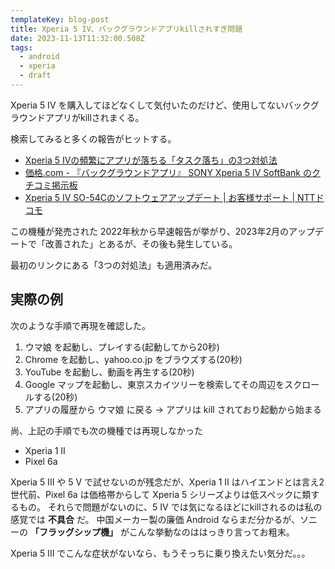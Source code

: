 ```yaml
---
templateKey: blog-post
title: Xperia 5 IV、バックグラウンドアプリkillされすぎ問題
date: 2023-11-13T11:32:00.508Z
tags:
  - android
  - xperia
  - draft
---
```


Xperia 5 IV を購入してほどなくして気付いたのだけど、使用してないバックグラウンドアプリがkillされまくる。

検索してみると多くの報告がヒットする。

- [Xperia 5 Ⅳの頻繁にアプリが落ちる「タスク落ち」の3つ対処法](https://androidons.com/android/xpera5iv_taskdown_repair.html)
- [価格.com - 『バックグラウンドアプリ』 SONY Xperia 5 IV SoftBank のクチコミ掲示板](https://bbs.kakaku.com/bbs/J0000039728/SortID=25046955/#25261907)
- [Xperia 5 IV SO-54Cのソフトウェアアップデート | お客様サポート | NTTドコモ](https://www.docomo.ne.jp/support/product_update/so54c/index.html)

この機種が発売された 2022年秋から早速報告が挙がり、2023年2月のアップデートで「改善された」とあるが、その後も発生している。

最初のリンクにある「3つの対処法」も適用済みだ。

## 実際の例

次のような手順で再現を確認した。

1. ウマ娘 を起動し、プレイする(起動してから20秒)
2. Chrome を起動し、yahoo.co.jp をブラウズする(20秒)
3. YouTube を起動し、動画を再生する(20秒)
4. Google マップを起動し、東京スカイツリーを検索してその周辺をスクロールする(20秒)
5. アプリの履歴から ウマ娘 に戻る → アプリは kill されており起動から始まる

尚、上記の手順でも次の機種では再現しなかった

- Xperia 1 II
- Pixel 6a

Xperia 5 III や 5 V で試せないのが残念だが、Xperia 1 II はハイエンドとは言え2世代前、Pixel 6a は価格帯からして Xperia 5 シリーズよりは低スペックに類するもの。
それらで問題がないのに、5 IV では気になるほどにkillされるのは私の感覚では **不具合** だ。
中国メーカー製の廉価 Android ならまだ分かるが、ソニーの **「フラッグシップ機」** がこんな挙動なのははっきり言ってお粗末。

Xperia 5 III でこんな症状がないなら、もうそっちに乗り換えたい気分だ。。。